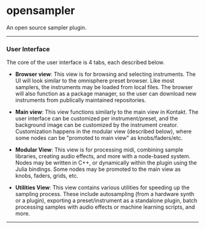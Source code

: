 # opensampler

An open source sampler plugin.

---

### User Interface

The core of the user interface is 4 tabs, each described below.

 - **Browser view**: This view is for browsing and selecting instruments. The UI will look similar to the omnisphere preset browser. Like most samplers, the instruments may be loaded from local files. The browser will also function as a package manager, so the user can download new instruments from publically maintained repositories. 

 - **Main view**: This view functions similarly to the main view in Kontakt. The user interface can be customized per instrument/preset, and the background image can be customized by the instrument creator. Customization happens in the modular view (described below), where some nodes can be "promoted to main view" as knobs/faders/etc. 

 - **Modular View**: This view is for processing midi, combining sample libraries, creating audio effects, and more with a node-based system. Nodes may be written in C++, or dynamically within the plugin using the Julia bindings. Some nodes may be promoted to the main view as knobs, faders, grids, etc.

 - **Utilities View**: This view contains various utilities for speeding up the sampling process. These include autosampling (from a hardware synth or a plugin), exporting a preset/instrument as a standalone plugin, batch processing samples with audio effects or machine learning scripts, and more.

---

